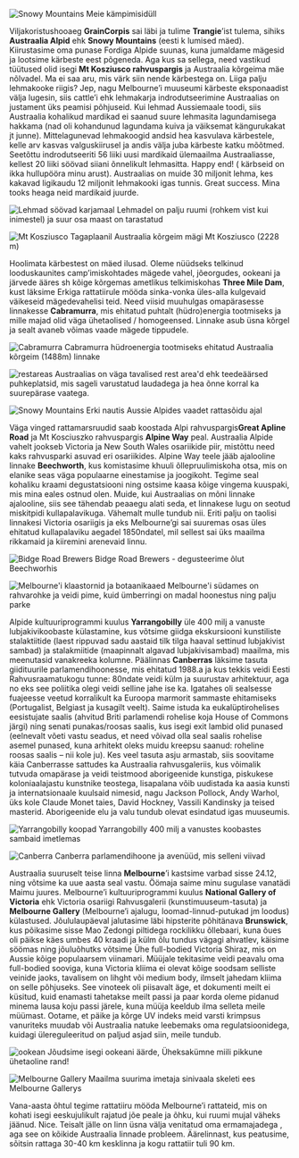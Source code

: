 ![Snowy Mountains](/images/telgime.jpg "Snowy Mountains")
Meie kämpimisidüll

Viljakoristushooaeg **GrainCorpis** sai läbi ja tulime **Trangie**’ist tulema, sihiks **Austraalia Alpid** ehk **Snowy Mountains** (eesti k lumised mäed). Kiirustasime oma punase Fordiga Alpide suunas, kuna jumaldame mägesid ja lootsime kärbeste eest põgeneda. Aga kus sa sellega, need vastikud tüütused olid isegi **Mt Kosziusco rahvuspargis** ja Austraalia kõrgeima mäe nõlvadel. Ma ei saa aru, mis värk siin nende kärbestega on. Liiga palju lehmakooke riigis? Jep, nagu Melbourne’i muuseumi kärbeste eksponaadist välja lugesin, siis cattle’i ehk lehmakarja indrodutseerimine Austraalias on justament üks peamisi põhjuseid. Kui lehmad Aussiemaale toodi, siis Austraalia kohalikud mardikad ei saanud suure lehmasita lagundamisega hakkama (nad oli kohandunud lagundama kuiva ja väiksemat kängurukakat jt junne). Mittelagunevad lehmakoogid andsid hea kasvulava kärbestele, kelle arv kasvas valguskiirusel ja andis välja juba kärbeste katku mõõtmed. Seetõttu indrodutseeriti 56 liiki uusi mardikaid ülemaailma Austraaliasse, kellest 20 liiki söövad siiani õnnelikult lehmasitta. Happy end! ( kärbseid on ikka hullupööra minu arust). Austraalias on muide 30 miljonit lehma, kes kakavad ligikaudu 12 miljonit lehmakooki igas tunnis. Great success. Mina tooks heaga neid mardikaid juurde. 

![Lehmad söövad karjamaal](/images/lehmadkarjamaal.jpg "Lehmad söövad karjamaal")
Lehmadel on palju ruumi (rohkem vist kui inimestel) ja suur osa maast on tarastatud

![Mt Kosziusco](/images/Austraalia_korgeim_magi.jpg "Mount Kosziusco")
Tagaplaanil Austraalia kõrgeim mägi Mt Kosziusco (2228 m)

Hoolimata kärbestest on mäed ilusad. Oleme nüüdseks telkinud looduskaunites camp’imiskohtades mägede vahel, jõeorgudes, ookeani ja järvede ääres sh kõige kõrgemas ametlikus telkimiskohas **Three Mile Dam**, kust läksime Erkiga rattatiirule mööda sinka-vonka üles-alla kulgevaid väikeseid mägedevahelisi teid. Need viisid muuhulgas omapärasesse linnakesse **Cabramurra**, mis ehitatud puhtalt (hüdro)energia tootmiseks ja mille majad olid väga ühetaolised / homogeensed. Linnake asub üsna kõrgel ja sealt avaneb võimas vaade mägede tippudele. 

![Cabramurra](/images/Cabramurra.jpg "Cabramurra")
Cabramurra hüdroenergia tootmiseks ehitatud Austraalia kõrgeim (1488m) linnake 

![restareas](/images/restarea.jpg "restareas")
Austraalias on väga tavalised rest area'd ehk teedeäärsed puhkeplatsid, mis sageli varustatud laudadega ja hea õnne korral ka suurepärase vaatega. 

![Snowy Mountains](/images/snowymnt1.jpg "Snowy Mountains")
Erki nautis Aussie Alpides vaadet rattasõidu ajal

Väga vinged rattamarsruudid saab koostada Alpi rahvuspargis**Great Apline Road** ja Mt Kosciuszko rahvuspargis **Alpine Way** peal. Austraalia Alpide vahelt jookseb Victoria ja New South Wales osariikide piir, mistõttu need kaks rahvusparki asuvad eri osariikides. Alpine Way teele jääb ajalooline linnake **Beechworth**, kus komistasime khuuli õllepruulimiskoha otsa, mis on elanike seas väga populaarne einestamise ja joogikoht. Tegime seal kohaliku kraami degustatsiooni ning ostsime kaasa kõige vingema kuuspaki, mis mina eales ostnud olen. Muide, kui Austraalias on mõni linnake ajalooline, siis see tähendab peaaegu alati seda, et linnakese lugu on seotud miskitpidi kullapalavikuga. Vähemalt mulle tundub nii.  Eriti palju on taolisi linnakesi Victoria osariigis ja eks Melbourne’gi sai suuremas osas üles ehitatud kullapalaviku aegadel 1850ndatel, mil sellest sai üks maailma rikkamaid ja kiiremini arenevaid linnu. 

![Bidge Road Brewers](/images/beerbrewer.jpg "Bidge Road Brewers")
Bidge Road Brewers - degusteerime õlut Beechworhis

![Melbourne'i klaastornid ja botaanikaaed](/images/melbourne.jpg "Melbourne'i klaastornid ja botaanikaaed")
Melbourne'i südames on rahvarohke ja veidi pime, kuid ümberringi on madal hoonestus ning palju parke 

Alpide kultuuriprogrammi kuulus **Yarrangobilly** üle 400 milj a vanuste lubjakivikoobaste külastamine, kus võtsime giidga ekskursiooni kunstiliste stalaktiitide (laest rippuvad sadu aastaid tilk tilga haaval settinud lubjakivist sambad) ja stalakmiitide (maapinnalt algavad lubjakivisambad) maailma, mis meenutasid vanakreeka kolumne. Päälinnas **Canberras** läksime tasuta giidituurile parlamendihoonesse, mis ehitatud 1988.a ja kus tekkis veidi Eesti Rahvusraamatukogu tunne: 80ndate veidi külm ja suurustav arhitektuur, aga no eks see poliitika olegi veidi selline jahe ise ka. Igatahes oli sealsesse fuajeesse veetud korralikult ka Euroopa marmorit sammaste ehitamiseks (Portugalist, Belgiast ja kusagilt veelt). Saime istuda ka eukalüptirohelises eesistujate saalis (ahvitud Briti parlamendi rohelise koja House of Commons järgi) ning senati punakas/roosas saalis, kus isegi exit lambid olid punased (eelnevalt võeti vastu seadus, et need võivad olla seal saalis rohelise asemel punased, kuna arhitekt oleks muidu kreepsu saanud: roheline roosas saalis – nii kole ju). Kes veel tasuta asju armastab, siis soovitame käia Canberrasse sattudes ka Austraalia rahvusgaleriis, kus võimalik tutvuda omapärase ja veidi teistmood aborigeenide kunstiga, piskukese koloniaalajastu kunstnike teostega, lisapalana võib uudistada ka aasia kunsti ja internatsionaale kuulsaid nimesid, nagu Jackson Pollock, Andy Warhol, üks kole Claude Monet taies, David Hockney, Vassili Kandinsky ja teised masterid. Aborigeenide elu ja valu tundub olevat esindatud igas muuseumis. 

![Yarrangobilly koopad](/images/lubjakivisambad.jpg "Yarrangobilly koopad")
Yarrangobilly 400 milj a vanustes koobastes sambaid imetlemas 

![Canberra](/images/canberra.jpg "Canberra")
Canberra parlamendihoone ja avenüüd, mis selleni viivad

Austraalia suuruselt teise linna **Melbourne**’i kastsime varbad sisse 24.12, ning võtsime ka uue aasta seal vastu. Öömaja saime minu sugulase vanatädi Maimu juures. Melbourne’i kultuuriprogrammi kuulus **National Gallery of Victoria** ehk Victoria osariigi Rahvusgalerii (kunstimuuseum-tasuta) ja **Melbourne Gallery** (Melbourne’i ajalugu, loomad-linnud-putukad jm loodus) külastused. Jõululaupäeval jalutasime läbi hipsterite põhitänava **Brunswick**, kus põikasime sisse Mao Zedongi piltidega rockilikku õllebaari, kuna õues oli päikse käes umbes 40 kraadi ja külm õlu tundus vägagi ahvatlev, käisime söömas ning jõuluõhutks võtsime Ühe full-bodied Victoria Shiraz, mis on Aussie kõige populaarsem viinamari. Müüjale tekitasime veidi peavalu oma full-bodied sooviga, kuna Victoria kliima ei olevat kõige soodsam selliste veinide jaoks, tavalisem on lihght või medium body, ilmselt jahedam kliima on selle põhjuseks. See vinoteek oli piisavalt äge, et dokumenti meilt ei küsitud, kuid enamasti tahetakse meilt passi ja paar korda oleme pidanud minema lausa koju passi järele, kuna müüja keeldub ilma selleta meile müümast. Ootame, et päike ja kõrge UV indeks meid varsti krimpsus vanuriteks muudab või Austraalia natuke leebemaks oma regulatsioonidega, kuidagi ülereguleeritud on paljud asjad siin, meile tundub. 

![ookean](/images/ooekan.jpg "ookean")
Jõudsime isegi ookeani äärde, Üheksakümne miili pikkune ühetaoline rand! 

![Melbourne Gallery](/images/sinivaal.jpg "Melbourne Gallery")
Maailma suurima imetaja sinivaala skeleti ees Melbourne Gallerys

Vana-aasta õhtul tegime rattatiiru mööda Melbourne’i rattateid, mis on kohati isegi eeskujulikult rajatud jõe peale ja õhku, kui ruumi mujal väheks jäänud. Nice. Teisalt jälle on linn üsna välja venitatud oma ermamajadega , aga see on kõikide Austraalia linnade probleem. Äärelinnast, kus peatusime, sõitsin rattaga 30-40 km kesklinna ja kogu rattatiir tuli 90 km.     

